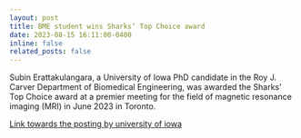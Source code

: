 ```yaml
---
layout: post
title: BME student wins Sharks’ Top Choice award
date: 2023-08-15 16:11:00-0400
inline: false
related_posts: false
---
```

Subin Erattakulangara, a University of Iowa PhD candidate in the Roy J. Carver Department of Biomedical Engineering, was awarded the Sharks’ Top Choice award at a premier meeting for the field of magnetic resonance imaging (MRI) in June 2023 in Toronto.  

[Link towards the posting by university of iowa](https://engineering.uiowa.edu/news-all/2023/08/bme-student-wins-sharks-top-choice-award)

